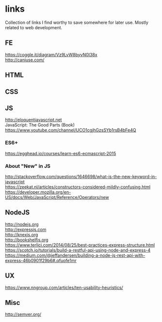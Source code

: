 # links
Collection of links I find worthy to save somewhere for later use. Mostly related to web development.

## FE
https://coggle.it/diagram/Vz9LvW8byvN0I38x  
http://caniuse.com/

## HTML

## CSS

## JS
http://eloquentjavascript.net  
JavaScript: The Good Parts (Book)  
https://www.youtube.com/channel/UCO1cgjhGzsSYb1rsB4bFe4Q

### ES6+
https://egghead.io/courses/learn-es6-ecmascript-2015

### About "New" in JS
http://stackoverflow.com/questions/1646698/what-is-the-new-keyword-in-javascript  
https://zeekat.nl/articles/constructors-considered-mildly-confusing.html  
https://developer.mozilla.org/en-US/docs/Web/JavaScript/Reference/Operators/new

## NodeJS
http://nodejs.org  
http://expressjs.com  
http://knexjs.org  
http://bookshelfjs.org  
https://www.terlici.com/2014/08/25/best-practices-express-structure.html  
https://scotch.io/tutorials/build-a-restful-api-using-node-and-express-4  
https://medium.com/@jeffandersen/building-a-node-js-rest-api-with-express-46b0901f29b6#.qfuofe1mr

## UX
https://www.nngroup.com/articles/ten-usability-heuristics/

## Misc
http://semver.org/
